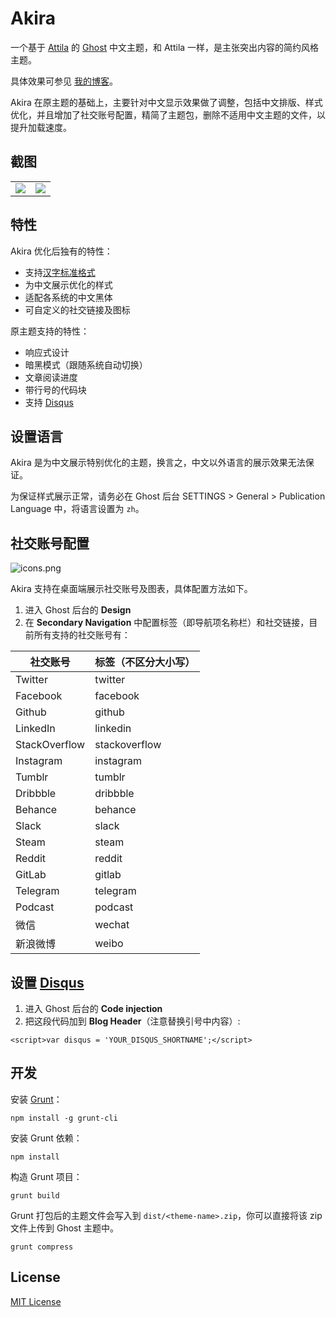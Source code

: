 # Akira

一个基于 [Attila](https://github.com/zutrinken/attila) 的 [Ghost](https://github.com/tryghost/ghost/) 中文主题，和 Attila 一样，是主张突出内容的简约风格主题。

具体效果可参见 [我的博客](https://zoomyale.com/)。

Akira 在原主题的基础上，主要针对中文显示效果做了调整，包括中文排版、样式优化，并且增加了社交账号配置，精简了主题包，删除不适用中文主题的文件，以提升加载速度。

## 截图

<table>
<tr>
<td valign="center">
<img src="https://i.loli.net/2020/05/06/a1URlrTwDtdoOWH.png" />
</td>
<td valign="center">
<img src="https://i.loli.net/2020/05/06/8U6qlaApxgtmHQw.png" />
</td>
</tr>
</table>

## 特性

Akira 优化后独有的特性：

* 支持[汉字标准格式](https://hanzi.pro/)
* 为中文展示优化的样式
* 适配各系统的中文黑体
* 可自定义的社交链接及图标

原主题支持的特性：

* 响应式设计
* 暗黑模式（跟随系统自动切换）
* 文章阅读进度
* 带行号的代码块
* 支持 [Disqus](https://disqus.com/)

## 设置语言

Akira 是为中文展示特别优化的主题，换言之，中文以外语言的展示效果无法保证。

为保证样式展示正常，请务必在 Ghost 后台 SETTINGS > General > Publication Language 中，将语言设置为 `zh`。

## 社交账号配置

![icons.png](https://i.loli.net/2020/05/06/vAd7U4QtcbKuCn9.png)

Akira 支持在桌面端展示社交账号及图表，具体配置方法如下。

1. 进入 Ghost 后台的 __Design__
2. 在 __Secondary Navigation__ 中配置标签（即导航项名称栏）和社交链接，目前所有支持的社交账号有：

| 社交账号          | 标签（不区分大小写）    |
|---------------|---------------|
| Twitter       | twitter       |
| Facebook      | facebook      |
| Github        | github        |
| LinkedIn      | linkedin      |
| StackOverflow | stackoverflow |
| Instagram     | instagram     |
| Tumblr        | tumblr        |
| Dribbble      | dribbble      |
| Behance       | behance       |
| Slack         | slack         |
| Steam         | steam         |
| Reddit        | reddit        |
| GitLab        | gitlab        |
| Telegram      | telegram      |
| Podcast       | podcast       |
| 微信            | wechat        |
| 新浪微博          | weibo         |


## 设置 [Disqus](https://disqus.com/)

1. 进入 Ghost 后台的 __Code injection__
2. 把这段代码加到 __Blog Header__（注意替换引号中内容）:  
````
<script>var disqus = 'YOUR_DISQUS_SHORTNAME';</script>
````

## 开发

安装 [Grunt](https://gruntjs.com/getting-started/)：

	npm install -g grunt-cli

安装 Grunt 依赖：

	npm install

构造 Grunt 项目：

	grunt build

Grunt 打包后的主题文件会写入到 `dist/<theme-name>.zip`，你可以直接将该 zip 文件上传到 Ghost 主题中。

	grunt compress

## License

[MIT License](https://github.com/zutrinken/attila/blob/master/LICENSE)
